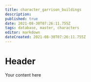 ```yaml
---
title: character_garrison_buildings
description: 
published: true
date: 2021-08-30T07:26:11.755Z
tags: database, master, characters
editor: markdown
dateCreated: 2021-08-30T07:26:11.755Z
---
```


# Header
Your content here